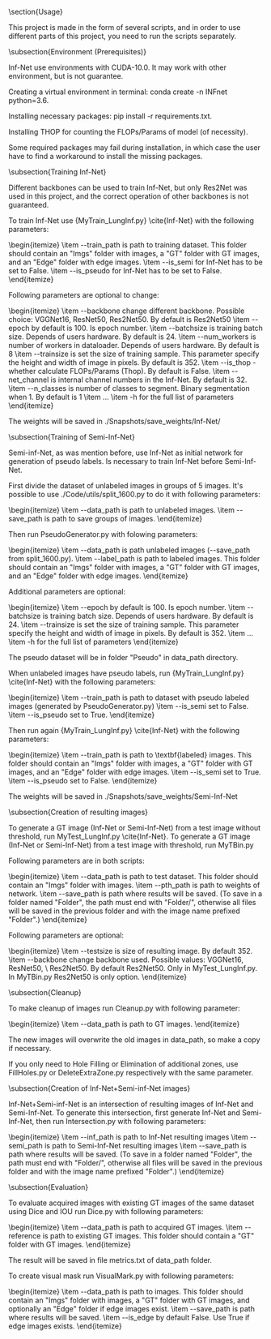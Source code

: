 \section{Usage}

This project is made in the form of several scripts, and in order to use different parts of this project, you need to run the scripts separately.

\subsection{Environment (Prerequisites)}

Inf-Net use environments with CUDA-10.0. It may work with other environment, but is not guarantee.

Creating a virtual environment in terminal: conda create -n INFnet python=3.6.

Installing necessary packages: pip install -r requirements.txt.

Installing THOP for counting the FLOPs/Params of model (of necessity).

Some required packages may fail during installation, in which case the user have to find a workaround to install the missing packages.

\subsection{Training Inf-Net}

Different backbones can be used to train Inf-Net, but only Res2Net was used in this project, and the correct operation of other backbones is not guaranteed.

To train Inf-Net use {MyTrain\_LungInf.py} \cite{Inf-Net} with the following parameters:

\begin{itemize}
    \item --train\_path is path to training dataset. This folder should contain an "Imgs" folder with images, a "GT" folder with GT images, and an "Edge" folder with edge images.
    \item --is\_semi for Inf-Net has to be set to False.
    \item --is\_pseudo for Inf-Net has to be set to False.
\end{itemize}

Following parameters are optional to change:

\begin{itemize}
    \item --backbone change different backbone. Possible choice: VGGNet16, ResNet50, Res2Net50. By default is Res2Net50
    \item --epoch by default is 100. Is epoch number.
    \item --batchsize is training batch size. Depends of users hardware. By default is 24.
    \item --num\_workers is number of workers in dataloader. Depends of users hardware. By default is 8
    \item --trainsize is set the size of training sample. This parameter specify the height and width of image in pixels. By default is 352.
    \item --is\_thop - whether calculate FLOPs/Params (Thop). By default is False.
    \item --net\_channel is internal channel numbers in the Inf-Net. By default is 32.
    \item --n\_classes is number of classes to segment. Binary segmentation when 1. By default is 1
    \item ...
    \item -h for the full list of parameters
\end{itemize}

The weights will be saved in ./Snapshots/save\_weights/Inf-Net/

\subsection{Training of Semi-Inf-Net}

Semi-inf-Net, as was mention before, use Inf-Net as initial network for generation of pseudo labels. Is necessary to train Inf-Net before Semi-Inf-Net.

First divide the dataset of unlabeled images in groups of 5 images. It's possible to use ./Code/utils/split\_1600.py to do it with following parameters:

\begin{itemize}
    \item --data\_path is path to unlabeled images.
    \item --save\_path is path to save groups of images.
\end{itemize}

Then run PseudoGenerator.py with folowing parameters:

\begin{itemize}
    \item --data\_path is path unlabeled images (--save\_path from split\_1600.py).
    \item --label\_path is path to labeled images. This folder should contain an "Imgs" folder with images, a "GT" folder with GT images, and an "Edge" folder with edge images.
\end{itemize}

Additional parameters are optional:

\begin{itemize}
    \item --epoch by default is 100. Is epoch number.
    \item --batchsize is training batch size. Depends of users hardware. By default is 24.
    \item --trainsize is set the size of training sample. This parameter specify the height and width of image in pixels. By default is 352.
    \item ...
    \item -h for the full list of parameters
\end{itemize}

The pseudo dataset will be in folder "Pseudo" in data\_path directory.

When unlabeled images have pseudo labels, run {MyTrain\_LungInf.py} \cite{Inf-Net} with the following parameters:

\begin{itemize}
    \item --train\_path is path to dataset with pseudo labeled images (generated by PseudoGenerator.py)
    \item --is\_semi set to False.
    \item --is\_pseudo set to True.
\end{itemize}

Then run again {MyTrain\_LungInf.py} \cite{Inf-Net} with the following parameters:

\begin{itemize}
    \item --train\_path is path to \textbf{labeled} images. This folder should contain an "Imgs" folder with images, a "GT" folder with GT images, and an "Edge" folder with edge images.
    \item --is\_semi set to True.
    \item --is\_pseudo set to False.
\end{itemize}

The weights will be saved in ./Snapshots/save\_weights/Semi-Inf-Net

\subsection{Creation of resulting images}

To generate a GT image (Inf-Net or Semi-Inf-Net) from a test image without threshold, run MyTest\_LungInf.py \cite{Inf-Net}. To generate a GT image (Inf-Net or Semi-Inf-Net) from a test image with threshold, run MyTBin.py

Following parameters are in both scripts:

\begin{itemize}
    \item --data\_path is path to test dataset.  This folder should contain an "Imgs" folder with images.
    \item --pth\_path is path to weights of network.
    \item --save\_path is path where results will be saved. (To save in a folder named "Folder", the path must end with "Folder/", otherwise all files will be saved in the previous folder and with the image name prefixed "Folder".)
\end{itemize}

Following parameters are optional:

\begin{itemize}
    \item --testsize is size of resulting image. By default 352.
    \item --backbone change backbone used. Possible values: VGGNet16, ResNet50, \\ Res2Net50. By default Res2Net50. Only in MyTest\_LungInf.py. In MyTBin.py Res2Net50 is only option.
\end{itemize}

\subsection{Cleanup}

To make cleanup of images run Cleanup.py with following parameter:

\begin{itemize}
    \item --data\_path is path to GT images.
\end{itemize}

The new images will overwrite the old images in data\_path, so make a copy if necessary.

If you only need to Hole Filling or Elimination of additional zones, use FillHoles.py or DeleteExtraZone.py respectively with the same parameter.

\subsection{Creation of Inf-Net+Semi-inf-Net images}

Inf-Net+Semi-inf-Net is an intersection of resulting images of Inf-Net and Semi-Inf-Net. To generate this intersection, first generate Inf-Net and Semi-Inf-Net, then run Intersection.py with following parameters:

\begin{itemize}
    \item --inf\_path is path to Inf-Net resulting images
    \item --semi\_path is path to Semi-Inf-Net resulting images
    \item --save\_path is path where results will be saved. (To save in a folder named "Folder", the path must end with "Folder/", otherwise all files will be saved in the previous folder and with the image name prefixed "Folder".)
\end{itemize}

\subsection{Evaluation}

To evaluate acquired images with existing GT images of the same dataset using Dice and IOU run Dice.py with following parameters:

\begin{itemize}
    \item --data\_path is path to acquired GT images.
    \item --reference is path to existing GT images. This folder should contain a "GT" folder with GT images.
\end{itemize}

The result will be saved in file metrics.txt of data\_path folder.

To create visual mask run VisualMark.py with following parameters:

\begin{itemize}
    \item --data\_path is path to images. This folder should contain an "Imgs" folder with images, a "GT" folder with GT images, and optionally an "Edge" folder if edge images exist.
    \item --save\_path is path where results will be saved.
    \item --is\_edge by default False. Use True if edge images exists.
\end{itemize}
